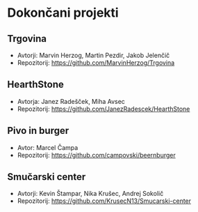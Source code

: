 # Dokončani projekti

## Trgovina
* Avtorji: Marvin Herzog, Martin Pezdir, Jakob Jelenčič
* Repozitorij: https://github.com/MarvinHerzog/Trgovina

## HearthStone
* Avtorja: Janez Radešček, Miha Avsec
* Repozitorij: https://github.com/JanezRadescek/HearthStone

## Pivo in burger
* Avtor: Marcel Čampa
* Repozitorij: https://github.com/campovski/beernburger

## Smučarski center
* Avtorji: Kevin Štampar, Nika Krušec, Andrej Sokolič
* Repozitorij: https://github.com/KrusecN13/Smucarski-center
